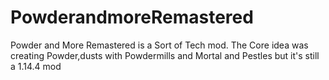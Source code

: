 # PowderandmoreRemastered
Powder and More Remastered is a Sort of Tech mod. The Core idea was creating Powder,dusts with Powdermills and Mortal and Pestles but it's still a 1.14.4 mod
